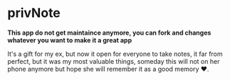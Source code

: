 # privNote 
**This app do not get maintaince anymore, you can fork and changes whatever you want to make it a great app**

It's a gift for my ex, but now it open for everyone to take notes, it far from perfect, but it was my most valuable things, someday this will not on her phone anymore but hope she will remember it as a good memory ❤️.

